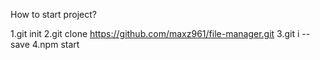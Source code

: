 How to start project?

1.git init
2.git clone https://github.com/maxz961/file-manager.git
3.git i --save
4.npm start